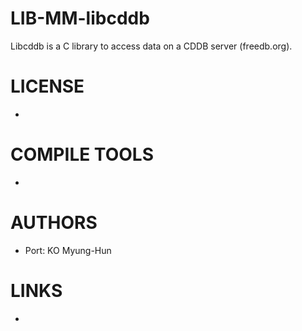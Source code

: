 LIB-MM-libcddb
==============

Libcddb is a C library to access data on a CDDB server (freedb.org). 

LICENSE
===============
* 

COMPILE TOOLS
===============
* 

AUTHORS
===============
* Port: KO Myung-Hun

LINKS
===============
* 

